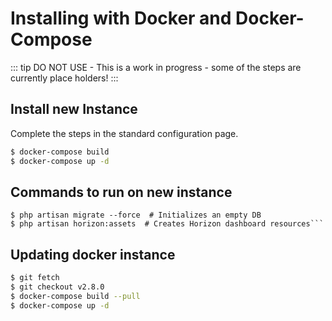 # Installing with Docker and Docker-Compose

::: tip 
DO NOT USE - This is a work in progress - some of the steps are currently place holders!
:::


## Install new Instance
Complete the steps in the standard configuration page.

```bash
$ docker-compose build
$ docker-compose up -d
```

## Commands to run on new instance
```
$ php artisan migrate --force  # Initializes an empty DB
$ php artisan horizon:assets  # Creates Horizon dashboard resources```

```

## Updating docker instance

```bash
$ git fetch
$ git checkout v2.8.0
$ docker-compose build --pull
$ docker-compose up -d
```
